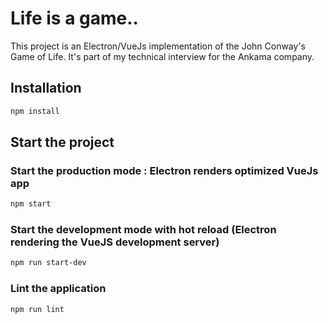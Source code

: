 # Life is a game..

This project is an Electron/VueJs implementation of the John Conway's Game of Life. It's part of my technical interview for the Ankama company.

## Installation

```bash
npm install
```

## Start the project

### Start the production mode : Electron renders optimized VueJs app

```bash
npm start
```

### Start the development mode with hot reload (Electron rendering the VueJS development server)

```bash
npm run start-dev
```

### Lint the application

```bash
npm run lint
```
